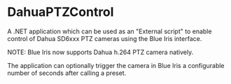 # DahuaPTZControl

A .NET application which can be used as an "External script" to enable control of Dahua SD6xxx PTZ cameras using the Blue Iris interface.

NOTE: Blue Iris now supports Dahua h.264 PTZ camera natively.

The application can optionally trigger the camera in Blue Iris a configurable number of seconds after calling a preset.
